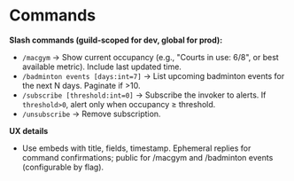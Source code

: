 # Commands

**Slash commands (guild‑scoped for dev, global for prod):**

* `/macgym` → Show current occupancy (e.g., "Courts in use: 6/8", or best available metric). Include last updated time.
* `/badminton events [days:int=7]` → List upcoming badminton events for the next N days. Paginate if >10.
* `/subscribe [threshold:int=0]` → Subscribe the invoker to alerts. If `threshold>0`, alert only when occupancy ≥ threshold.
* `/unsubscribe` → Remove subscription.

**UX details**

* Use embeds with title, fields, timestamp. Ephemeral replies for command confirmations; public for /macgym and /badminton events (configurable by flag).
